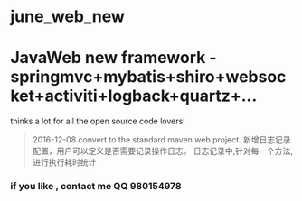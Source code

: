 # june_web_new
JavaWeb new framework - springmvc+mybatis+shiro+websocket+activiti+logback+quartz+...
===
thinks a lot for all the open source code lovers!

 > 2016-12-08 convert to the standard maven web project.
 > 新增日志记录配置，用户可以定义是否需要记录操作日志。
 > 日志记录中,针对每一个方法,进行执行耗时统计
 
 
 
 
 
 
### if you like , contact me QQ **980154978**
